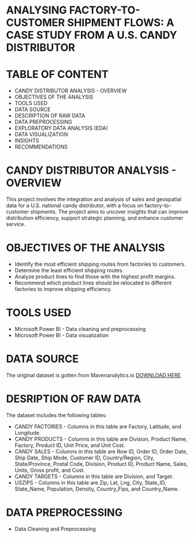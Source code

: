# ANALYSING FACTORY-TO-CUSTOMER SHIPMENT FLOWS: A CASE STUDY FROM A U.S. CANDY DISTRIBUTOR

# TABLE OF CONTENT
- CANDY DISTRIBUTOR ANALYSIS - OVERVIEW
- OBJECTIVES OF THE ANALYSIS
- TOOLS USED
- DATA SOURCE
- DESCRIPTION OF RAW DATA
- DATA PREPROCESSING
- EXPLORATORY DATA ANALYSIS (EDA)
- DATA VISUALIZATION
- INSIGHTS
- RECOMMENDATIONS

# CANDY DISTRIBUTOR ANALYSIS - OVERVIEW
This project involves the integration and analysis of sales and geospatial data for a U.S. national candy distributor, with a focus on factory-to-customer shipments. The project aims to uncover insights that can improve distribution efficiency, support strategic planning, and enhance customer service. 

# OBJECTIVES OF THE ANALYSIS
- Identify the most efficient shipping routes from factories to customers.
- Determine the least efficient shipping routes.
- Analyze product lines to find those with the highest profit margins.
- Recommend which product lines should be relocated to different factories to improve shipping efficiency.

# TOOLS USED
- Microsoft Power BI - Data cleaning and preprocessing
- Microsoft Power BI - Data visualization

# DATA SOURCE
The original dataset is gotten from Mavenanalytics.io [DOWNLOAD HERE](https://maven-datasets.s3.amazonaws.com/US+Candy+Distributor/US+Candy+Distributor.zip)

# DESRIPTION OF RAW DATA
The dataset includes the following tables:
- CANDY FACTORIES - Columns in this table are Factory, Latitude, and Longitude.
- CANDY PRODUCTS - Columns in this table are Division, Product Name, Factory, Product ID, Unit Price, and Unit Cost.
- CANDY SALES - Columns in this table are Row ID, Order ID, Order Date, Ship Date, Ship Mode, Customer ID, Country/Region, City, State/Province, Postal Code, Division, Product ID, Product Name, Sales, Units, Gross profit, and Cost.
- CANDY TARGETS - Columns in this table are Division, and Target.
- USZIPS - Columns in this table are Zip, Lat, Lng, City, State_ID, State_Name, Population, Density, Country_Fips, and Country_Name.

# DATA PREPROCESSING
- Data Cleaning and Preprocessing
